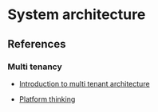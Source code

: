 # System architecture

## References

### Multi tenancy

* [Introduction to multi tenant architecture](https://allaboutbackend.substack.com/p/introduction-to-multi-tenant-architecture?r=8sprj&utm_campaign=post&utm_medium=web&utm_source=reddit)

* [Platform thinking](https://kislayverma.com/category/platform-thinking/)
